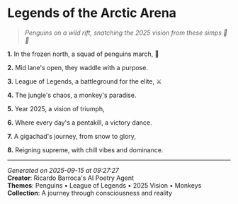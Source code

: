 # Legends of the Arctic Arena

> *Penguins on a wild rift, snatching the 2025 vision from these simps 🤯🐧*

**1.** In the frozen north, a squad of penguins march, 🐧


**2.** Mid lane's open, they waddle with a purpose.


**3.** League of Legends, a battleground for the elite, ⚔️


**4.** The jungle's chaos, a monkey's paradise.


**5.** Year 2025, a vision of triumph,


**6.** Where every day's a pentakill, a victory dance.


**7.** A gigachad's journey, from snow to glory,


**8.** Reigning supreme, with chill vibes and dominance.



---

*Generated on 2025-09-15 at 09:27:27*  
**Creator**: Ricardo Barroca's AI Poetry Agent  
**Themes**: Penguins • League of Legends • 2025 Vision • Monkeys  
**Collection**: A journey through consciousness and reality